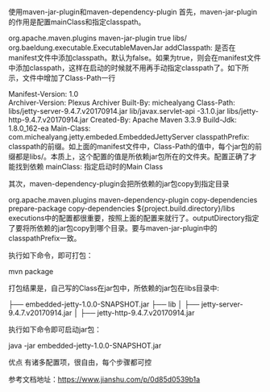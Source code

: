 
使用maven-jar-plugin和maven-dependency-plugin
首先，maven-jar-plugin的作用是配置mainClass和指定classpath。

<plugin>
    <groupId>org.apache.maven.plugins</groupId>
    <artifactId>maven-jar-plugin</artifactId>
    <configuration>
        <archive>
            <manifest>
                <addClasspath>true</addClasspath>
                <classpathPrefix>libs/</classpathPrefix>
                <mainClass>
                    org.baeldung.executable.ExecutableMavenJar
                </mainClass>
            </manifest>
        </archive>
    </configuration>
</plugin>
addClasspath: 是否在manifest文件中添加classpath。默认为false。如果为true，则会在manifest文件中添加classpath，这样在启动的时候就不用再手动指定classpath了。如下所示，文件中增加了Class-Path一行

Manifest-Version: 1.0                                                                                                                                         
Archiver-Version: Plexus Archiver
Built-By: michealyang
Class-Path: libs/jetty-server-9.4.7.v20170914.jar lib/javax.servlet-api
 -3.1.0.jar libs/jetty-http-9.4.7.v20170914.jar 
Created-By: Apache Maven 3.3.9
Build-Jdk: 1.8.0_162-ea
Main-Class: com.michealyang.jetty.embeded.EmbeddedJettyServer
classpathPrefix: classpath的前缀。如上面的manifest文件中，Class-Path的值中，每个jar包的前缀都是libs/。本质上，这个配置的值是所依赖jar包所在的文件夹。配置正确了才能找到依赖
mainClass: 指定启动时的Main Class

其次，maven-dependency-plugin会把所依赖的jar包copy到指定目录

<plugin>
    <groupId>org.apache.maven.plugins</groupId>
    <artifactId>maven-dependency-plugin</artifactId>
    <executions>
        <execution>
            <id>copy-dependencies</id>
            <phase>prepare-package</phase>
            <goals>
                <goal>copy-dependencies</goal>
            </goals>
            <configuration>
                <outputDirectory>
                    ${project.build.directory}/libs
                </outputDirectory>
            </configuration>
        </execution>
    </executions>
</plugin>
executions中的配置都很重要，按照上面的配置来就行了。outputDirectory指定了要将所依赖的jar包copy到哪个目录。要与maven-jar-plugin中的classpathPrefix一致。

执行如下命令，即可打包：

mvn package

打包结果是，自己写的Class在jar包中，所依赖的jar包在libs目录中:

├── embedded-jetty-1.0.0-SNAPSHOT.jar
├── lib
│ ├── jetty-server-9.4.7.v20170914.jar
│ ├── jetty-http-9.4.7.v20170914.jar

执行如下命令即可启动jar包：

java -jar embedded-jetty-1.0.0-SNAPSHOT.jar

优点
有诸多配置项，很自由，每个步骤都可控


参考文档地址：https://www.jianshu.com/p/0d85d0539b1a